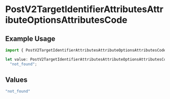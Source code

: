 # PostV2TargetIdentifierAttributesAttributeOptionsAttributesCode

## Example Usage

```typescript
import { PostV2TargetIdentifierAttributesAttributeOptionsAttributesCode } from "attio-js/models/errors";

let value: PostV2TargetIdentifierAttributesAttributeOptionsAttributesCode =
  "not_found";
```

## Values

```typescript
"not_found"
```